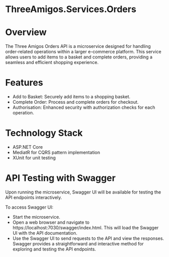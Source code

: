 # ThreeAmigos.Services.Orders


# Overview

The Three Amigos Orders API is a microservice designed for handling order-related operations within a larger e-commerce platform. This service allows users to add items to a basket and complete orders, providing a seamless and efficient shopping experience.


# Features

- Add to Basket: Securely add items to a shopping basket.
- Complete Order: Process and complete orders for checkout.
- Authorisation: Enhanced security with authorization checks for each operation.


# Technology Stack

- ASP.NET Core
- MediatR for CQRS pattern implementation
- XUnit for unit testing


# API Testing with Swagger
Upon running the microservice, Swagger UI will be available for testing the API endpoints interactively.

To access Swagger UI:

- Start the microservice.
- Open a web browser and navigate to https://localhost:7030/swagger/index.html. This will load the Swagger UI with the API documentation.
- Use the Swagger UI to send requests to the API and view the responses.
Swagger provides a straightforward and interactive method for exploring and testing the API endpoints.
